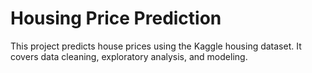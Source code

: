 # Housing Price Prediction

This project predicts house prices using the Kaggle housing dataset. It covers data cleaning, exploratory analysis, and modeling.

